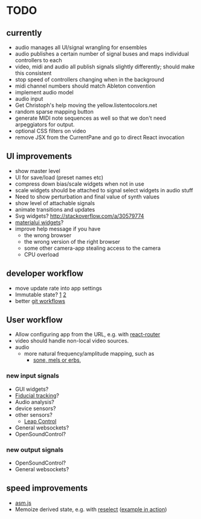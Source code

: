 # TODO

## currently

* audio manages all UI/signal wrangling for ensembles
* audio publishes a certain number of signal buses and maps individual controllers to each
* video, midi and audio all publish signals slightly differently; should make this consistent
* stop speed of controllers changing when in the background
* midi channel numbers should match Ableton convention
* implement audio model
* audio input
* Get Christoph's help moving the yellow.listentocolors.net
* random sparse mapping button
* generate MIDI note sequences as well so that
  we don't need arpeggiators for output.
* optional CSS filters on video
* remove JSX from the CurrentPane and go to direct React invocation

## UI improvements

* show master level
* UI for save/load (preset names etc)
* compress down bias/scale widgets when not in use
* scale widgets should be attached to signal select widgets in audio stuff
* Need to show perturbation and final value of synth values
* show level of attachable signals
* animate transitions and updates
* Svg widgets? http://stackoverflow.com/a/30579774
* [materialui widgets](http://www.material-ui.com/#/components/slider)?
* improve help message if you have
  * the wrong browser
  * the wrong version of the right browser
  * some other camera-app stealing access to the camera
  * CPU overload

## developer workflow

* move update rate into app settings
* Immutable state? [1](https://facebook.github.io/react/docs/advanced-performance.html) [2](https://blog.risingstack.com/the-react-js-way-flux-architecture-with-immutable-js/)
* better [git workflows](http://www.toptal.com/git/git-workflows-for-pros-a-good-git-guide)

## User workflow

* Allow configuring app from the URL, e.g. with [react-router](https://github.com/reactjs/react-router)
* video should handle non-local video sources.
* audio
  * more natural frequency/amplitude mapping, such as
    * [sone, mels or erbs](http://www.icad.org/Proceedings/2006/FergusonCabrera2006.pdf),

### new input signals

* GUI widgets?
* [Fiducial tracking](https://github.com/mkalten/reacTIVision/tree/master/ext/libfidtrack)?
* Audio analysis?
* device sensors?
* other sensors?
  * [Leap Control](https://developer.leapmotion.com/getting-started/javascript)
* General websockets?
* OpenSoundControl?

### new output signals

* OpenSoundControl?
* General websockets?

## speed improvements

* [asm.js](http://www.slideshare.net/fitc_slideshare/leveraging-asmjsclientside)
* Memoize derived state, e.g. with [reselect](https://github.com/reactjs/reselect) ([example in action](http://redux.js.org/docs/recipes/ComputingDerivedData.html))
